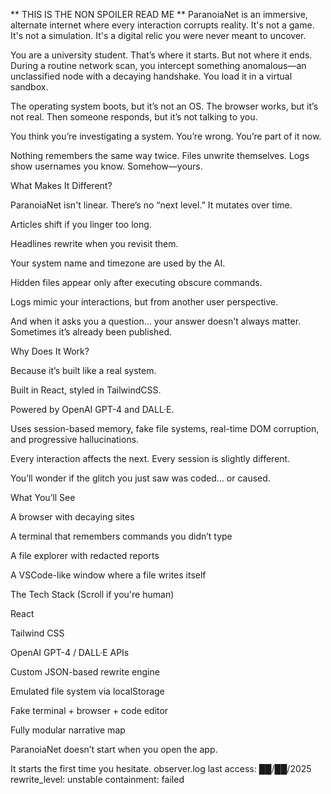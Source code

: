 ** THIS IS THE NON SPOILER READ ME **
ParanoiaNet is an immersive, alternate internet where every interaction corrupts reality. It's not a game. It's not a simulation. It's a digital relic you were never meant to uncover.

You are a university student. That’s where it starts. But not where it ends.
During a routine network scan, you intercept something anomalous—an unclassified node with a decaying handshake. You load it in a virtual sandbox.

The operating system boots, but it’s not an OS.
The browser works, but it’s not real.
Then someone responds, but it’s not talking to you.

You think you’re investigating a system. You’re wrong. You’re part of it now.

Nothing remembers the same way twice.
Files unwrite themselves.
Logs show usernames you know.
Somehow—yours.

What Makes It Different?

ParanoiaNet isn't linear. There’s no “next level.”
It mutates over time.

Articles shift if you linger too long.

Headlines rewrite when you revisit them.

Your system name and timezone are used by the AI.

Hidden files appear only after executing obscure commands.

Logs mimic your interactions, but from another user perspective.

And when it asks you a question... your answer doesn't always matter.
Sometimes it’s already been published.

Why Does It Work?

Because it’s built like a real system.

Built in React, styled in TailwindCSS.

Powered by OpenAI GPT-4 and DALL·E.

Uses session-based memory, fake file systems, real-time DOM corruption, and progressive hallucinations.

Every interaction affects the next. Every session is slightly different.

You’ll wonder if the glitch you just saw was coded… or caused.

What You’ll See

A browser with decaying sites

A terminal that remembers commands you didn’t type

A file explorer with redacted reports

A VSCode-like window where a file writes itself


The Tech Stack (Scroll if you're human)

React 

Tailwind CSS

OpenAI GPT-4 / DALL·E APIs

Custom JSON-based rewrite engine

Emulated file system via localStorage

Fake terminal + browser + code editor

Fully modular narrative map

ParanoiaNet doesn’t start when you open the app.

It starts the first time you hesitate.
observer.log
last access: ██/██/2025
rewrite_level: unstable
containment: failed

